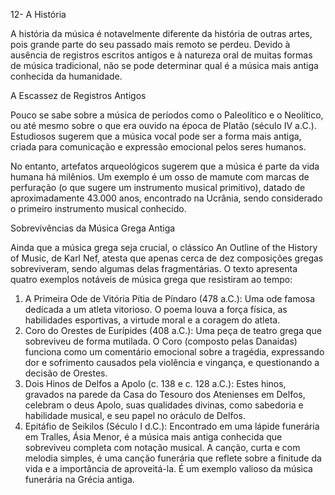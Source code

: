 12- A História

A história da música é notavelmente diferente da história de outras artes, pois grande parte do seu passado mais remoto se perdeu. Devido à ausência de registros escritos antigos e à natureza oral de muitas formas de música tradicional, não se pode determinar qual é a música mais antiga conhecida da humanidade.

 A Escassez de Registros Antigos

Pouco se sabe sobre a música de períodos como o Paleolítico e o Neolítico, ou até mesmo sobre o que era ouvido na época de Platão (século IV a.C.). Estudiosos sugerem que a música vocal pode ser a forma mais antiga, criada para comunicação e expressão emocional pelos seres humanos.

No entanto, artefatos arqueológicos sugerem que a música é parte da vida humana há milênios. Um exemplo é um osso de mamute com marcas de perfuração (o que sugere um instrumento musical primitivo), datado de aproximadamente 43.000 anos, encontrado na Ucrânia, sendo considerado o primeiro instrumento musical conhecido.

 Sobrevivências da Música Grega Antiga

Ainda que a música grega seja crucial, o clássico An Outline of the History of Music, de Karl Nef, atesta que apenas cerca de dez composições gregas sobreviveram, sendo algumas delas fragmentárias. O texto apresenta quatro exemplos notáveis de música grega que resistiram ao tempo:

1.  A Primeira Ode de Vitória Pítia de Píndaro (478 a.C.): Uma ode famosa dedicada a um atleta vitorioso. O poema louva a força física, as habilidades esportivas, a virtude moral e a coragem do atleta.
2.  Coro do Orestes de Eurípides (408 a.C.): Uma peça de teatro grega que sobreviveu de forma mutilada. O Coro (composto pelas Danaidas) funciona como um comentário emocional sobre a tragédia, expressando dor e sofrimento causados pela violência e vingança, e questionando a decisão de Orestes.
3.  Dois Hinos de Delfos a Apolo (c. 138 e c. 128 a.C.): Estes hinos, gravados na parede da Casa do Tesouro dos Atenienses em Delfos, celebram o deus Apolo, suas qualidades divinas, como sabedoria e habilidade musical, e seu papel no oráculo de Delfos.
4.  Epitáfio de Seikilos (Século I d.C.): Encontrado em uma lápide funerária em Tralles, Ásia Menor, é a música mais antiga conhecida que sobreviveu completa com notação musical. A canção, curta e com melodia simples, é uma canção funerária que reflete sobre a finitude da vida e a importância de aproveitá-la. É um exemplo valioso da música funerária na Grécia antiga.